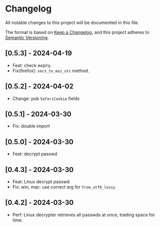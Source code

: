 # Changelog

All notable changes to this project will be documented in this file.

The format is based on [Keep a Changelog](https://keepachangelog.com/en/1.1.0/),
and this project adheres to [Semantic Versioning](https://semver.org/spec/v2.0.0.html).

## [0.5.3] - 2024-04-19

- Feat: check expiry.
- Fix(firefox): `secs_to_moz_utc` method.

## [0.5.2] - 2024-04-02

- Change: pub `SafariCookie` fields

## [0.5.1] - 2024-03-30

- Fix: double import

## [0.5.0] - 2024-03-30

- Feat: decrypt passwd

## [0.4.3] - 2024-03-30

- Feat: Linux decrypt passwd
- Fix: win, mac: use correct arg for `from_utf8_lossy`

## [0.4.2] - 2024-03-30

- Perf: Linux decrypter retrieves all passwds at once, trading space for time.
